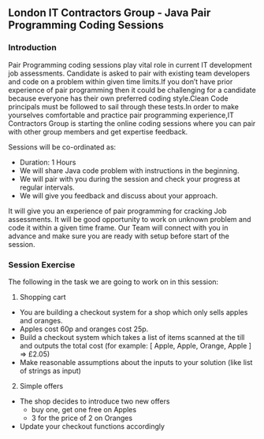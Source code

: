 London IT Contractors Group - Java Pair Programming Coding Sessions
------------------------------------

### Introduction
Pair Programming coding sessions play vital role in current IT development job assessments. Candidate is asked to pair with existing team developers and code on a problem within given time limits.If you don’t have prior experience of pair programming then it could be challenging for a candidate because everyone has their own preferred coding style.Clean Code principals must be followed to sail through these tests.In order to make yourselves comfortable and practice pair programming experience,IT Contractors Group is starting the online coding sessions where you can pair with other group members and get expertise feedback.

Sessions will be co-ordinated as:
- Duration: 1 Hours
- We will share Java code problem with instructions in the beginning.
- We will pair with you during the session and check your progress at regular intervals.
- We will give you feedback and discuss about your approach.

It will give you an experience of pair programming for cracking Job assessments.
It will be good opportunity to work on unknown problem and code it within a given time frame.
Our Team will connect with you in advance and make sure you are ready with setup before start of the session.


### Session Exercise
The following in the task we are going to work on in this session:

1. Shopping cart
  * You are building a checkout system for a shop which only sells apples and oranges.
  * Apples cost 60p and oranges cost 25p.
  * Build a checkout system which takes a list of items scanned at the till and outputs the total cost (for example: [ Apple, Apple, Orange, Apple ] => £2.05)
  * Make reasonable assumptions about the inputs to your solution (like list of strings as input)
2. Simple offers
  * The shop decides to introduce two new offers
    - buy one, get one free on Apples
    - 3 for the price of 2 on Oranges
  * Update your checkout functions accordingly
